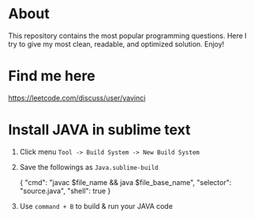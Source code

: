 # About

This repository contains the most popular programming questions. Here I try to give my most clean, readable, and optimized solution. Enjoy!

# Find me here
https://leetcode.com/discuss/user/yavinci

# Install JAVA in sublime text

1. Click menu `Tool -> Build System -> New Build System`
2. Save the followings as `Java.sublime-build`

	{
		"cmd": "javac $file_name && java $file_base_name", 
		"selector": "source.java", 
		"shell": true 
	}

3. Use `command + B` to build & run your JAVA code

